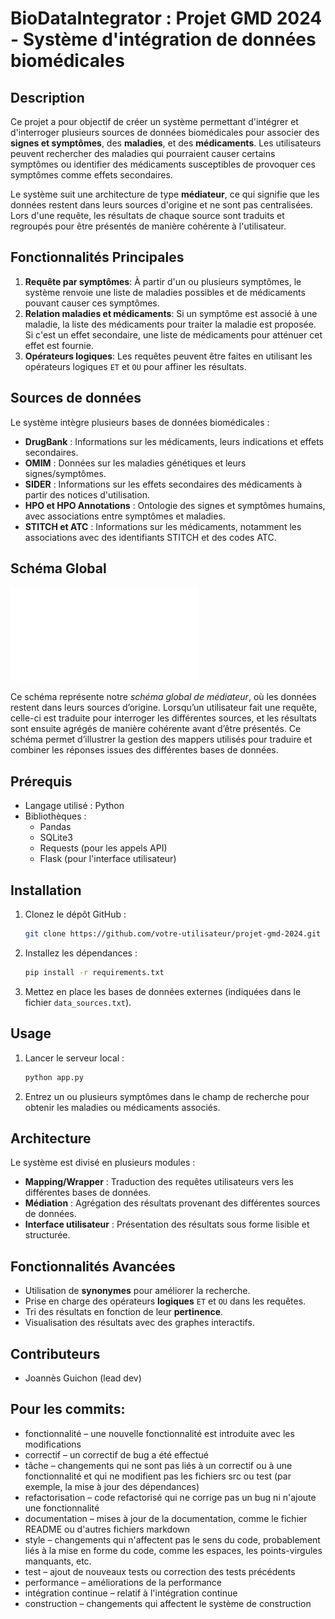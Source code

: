 # BioDataIntegrator : Projet GMD 2024 - Système d'intégration de données biomédicales

## Description

Ce projet a pour objectif de créer un système permettant d'intégrer et d'interroger plusieurs sources de données biomédicales pour associer des **signes et symptômes**, des **maladies**, et des **médicaments**. Les utilisateurs peuvent rechercher des maladies qui pourraient causer certains symptômes ou identifier des médicaments susceptibles de provoquer ces symptômes comme effets secondaires. 

Le système suit une architecture de type **médiateur**, ce qui signifie que les données restent dans leurs sources d'origine et ne sont pas centralisées. Lors d'une requête, les résultats de chaque source sont traduits et regroupés pour être présentés de manière cohérente à l'utilisateur.

## Fonctionnalités Principales

1. **Requête par symptômes**: À partir d'un ou plusieurs symptômes, le système renvoie une liste de maladies possibles et de médicaments pouvant causer ces symptômes.
2. **Relation maladies et médicaments**: Si un symptôme est associé à une maladie, la liste des médicaments pour traiter la maladie est proposée. Si c'est un effet secondaire, une liste de médicaments pour atténuer cet effet est fournie.
3. **Opérateurs logiques**: Les requêtes peuvent être faites en utilisant les opérateurs logiques `ET` et `OU` pour affiner les résultats.

## Sources de données

Le système intègre plusieurs bases de données biomédicales :
- **DrugBank** : Informations sur les médicaments, leurs indications et effets secondaires.
- **OMIM** : Données sur les maladies génétiques et leurs signes/symptômes.
- **SIDER** : Informations sur les effets secondaires des médicaments à partir des notices d'utilisation.
- **HPO et HPO Annotations** : Ontologie des signes et symptômes humains, avec associations entre symptômes et maladies.
- **STITCH et ATC** : Informations sur les médicaments, notamment les associations avec des identifiants STITCH et des codes ATC.

## Schéma Global

![Schéma Global](./SchemaGlobal.pdf)

Ce schéma représente notre *schéma global de médiateur*, où les données restent dans leurs sources d’origine. Lorsqu’un utilisateur fait une requête, celle-ci est traduite pour interroger les différentes sources, et les résultats sont ensuite agrégés de manière cohérente avant d’être présentés. Ce schéma permet d’illustrer la gestion des mappers utilisés pour traduire et combiner les réponses issues des différentes bases de données.


## Prérequis

- Langage utilisé : Python
- Bibliothèques : 
  - Pandas
  - SQLite3
  - Requests (pour les appels API)
  - Flask (pour l'interface utilisateur)

## Installation

1. Clonez le dépôt GitHub :
    ```bash
    git clone https://github.com/votre-utilisateur/projet-gmd-2024.git
    ```

2. Installez les dépendances :
    ```bash
    pip install -r requirements.txt
    ```

3. Mettez en place les bases de données externes (indiquées dans le fichier `data_sources.txt`).

## Usage

1. Lancer le serveur local :
    ```bash
    python app.py
    ```

2. Entrez un ou plusieurs symptômes dans le champ de recherche pour obtenir les maladies ou médicaments associés.

## Architecture

Le système est divisé en plusieurs modules :
- **Mapping/Wrapper** : Traduction des requêtes utilisateurs vers les différentes bases de données.
- **Médiation** : Agrégation des résultats provenant des différentes sources de données.
- **Interface utilisateur** : Présentation des résultats sous forme lisible et structurée.


## Fonctionnalités Avancées

- Utilisation de **synonymes** pour améliorer la recherche.
- Prise en charge des opérateurs **logiques** `ET` et `OU` dans les requêtes.
- Tri des résultats en fonction de leur **pertinence**.
- Visualisation des résultats avec des graphes interactifs.

## Contributeurs

- Joannès Guichon (lead dev)
## Pour les commits: 

- fonctionnalité – une nouvelle fonctionnalité est introduite avec les modifications
- correctif – un correctif de bug a été effectué
- tâche – changements qui ne sont pas liés à un correctif ou à une fonctionnalité et qui ne modifient pas les fichiers src ou test (par exemple, la mise à jour des dépendances)
- refactorisation – code refactorisé qui ne corrige pas un bug ni n'ajoute une fonctionnalité
- documentation – mises à jour de la documentation, comme le fichier README ou d'autres fichiers markdown
- style – changements qui n'affectent pas le sens du code, probablement liés à la mise en forme du code, comme les espaces, les points-virgules manquants, etc.
- test – ajout de nouveaux tests ou correction des tests précédents
- performance – améliorations de la performance
- intégration continue – relatif à l'intégration continue
- construction – changements qui affectent le système de construction